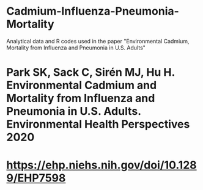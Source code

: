 # Cadmium-Influenza-Pneumonia-Mortality
Analytical data and R codes used in the paper "Environmental Cadmium, Mortality from Influenza and Pneumonia in U.S. Adults"

# Park SK, Sack C, Sirén MJ, Hu H. Environmental Cadmium and Mortality from Influenza and Pneumonia in U.S. Adults. Environmental Health Perspectives 2020
# https://ehp.niehs.nih.gov/doi/10.1289/EHP7598
